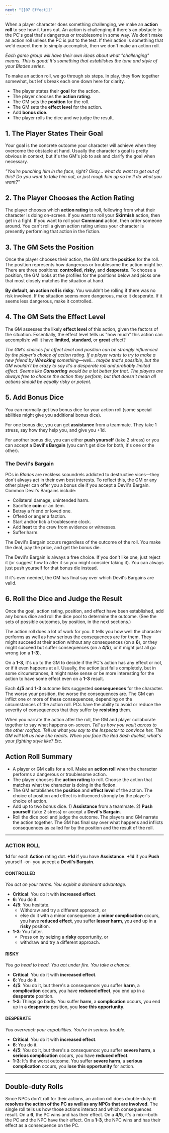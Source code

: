 ```yaml
---
next: "[[07 Effect]]"
---
```

When a player character does something challenging, we make an **action roll** to see how it turns out. An action is challenging if there's an obstacle to the PC's goal that's dangerous or troublesome in some way. We don't make an action roll unless the PC is put to the test. If their action is something that we'd expect them to simply accomplish, then we don't make an action roll.

*Each game group will have their own ideas about what "challenging" means. This is good! It's something that establishes the tone and style of your Blades series.*

To make an action roll, we go through six steps. In play, they flow together somewhat, but let's break each one down here for clarity.

* The player states their **goal** for the action.
* The player chooses the **action rating**.
* The GM sets the **position** for the roll.
* The GM sets the **effect level** for the action.
* Add **bonus dice**.
* The player rolls the dice and we judge the result.

## 1. The Player States Their Goal

Your goal is the concrete outcome your character will achieve when they overcome the obstacle at hand. Usually the character's goal is pretty obvious in context, but it's the GM's job to ask and clarify the goal when necessary.

*"You're punching him in the face, right? Okay... what do want to get out of this? Do you want to take him out, or just rough him up so he'll do what you want?"*

## 2. The Player Chooses the Action Rating

The player chooses which **action rating** to roll, following from what their character is doing on-screen. If you want to roll your **Skirmish** action, then get in a fight. If you want to roll your **Command** action, then order someone around. You can't roll a given action rating unless your character is presently performing that action in the fiction.

## 3. The GM Sets the Position

Once the player chooses their action, the GM sets the **position** for the roll. The position represents how dangerous or troublesome the action might be. There are three positions: **controlled**, **risky**, and **desperate**. To choose a position, the GM looks at the profiles for the positions below and picks one that most closely matches the situation at hand.

**By default, an action roll is risky.** You wouldn't be rolling if there was no risk involved. If the situation seems more dangerous, make it desperate. If it seems less dangerous, make it controlled.

## 4. The GM Sets the Effect Level

The GM assesses the likely **effect level** of this action, given the factors of the situation. Essentially, the effect level tells us "how much" this action can accomplish: will it have **limited**, **standard**, or **great** effect?

*The GM's choices for effect level and position can be strongly influenced by the player's choice of action rating. If a player wants to try to make a new friend by **Wrecking** something—well... maybe that's possible, but the GM wouldn't be crazy to say it's a desperate roll and probably limited effect. Seems like **Consorting** would be a lot better for that. The players are always free to choose the action they perform, but that doesn't mean all actions should be equally risky or potent.*

## 5. Add Bonus Dice

You can normally get two bonus dice for your action roll (some special abilities might give you additional bonus dice).

For one bonus die, you can get **assistance** from a teammate. They take 1 stress, say how they help you, and give you +1d.

For another bonus die, you can either **push yourself** (take 2 stress) or you can accept a **Devil's Bargain** (you can't get dice for both, it's one or the other).

### The Devil's Bargain

PCs in *Blades* are reckless scoundrels addicted to destructive vices—they don't always act in their own best interests. To reflect this, the GM or any other player can offer you a bonus die if you accept a Devil's Bargain. Common Devil's Bargains include:

* Collateral damage, unintended harm.
* Sacrifice **coin** or an item.
* Betray a friend or loved one.
* Offend or anger a faction.
* Start and/or tick a troublesome clock.
* Add **heat** to the crew from evidence or witnesses.
* Suffer harm.

The Devil's Bargain occurs regardless of the outcome of the roll. You make the deal, pay the price, and get the bonus die.

The Devil's Bargain is always a free choice. If you don't like one, just reject it (or suggest how to alter it so you might consider taking it). You can always just push yourself for that bonus die instead.

If it's ever needed, the GM has final say over which Devil's Bargains are valid.

## 6. Roll the Dice and Judge the Result

Once the goal, action rating, position, and effect have been established, add any bonus dice and roll the dice pool to determine the outcome. (See the sets of possible outcomes, by position, in the next sections.)

The action roll does a lot of work for you. It tells you how well the character performs as well as how serious the consequences are for them. They might succeed at their action without any consequences (on a **6**), or they might succeed but suffer consequences (on a **4/5**), or it might just all go wrong (on a **1-3**).

On a **1-3**, it's up to the GM to decide if the PC's action has any effect or not, or if it even happens at all. Usually, the action just fails completely, but in some circumstances, it might make sense or be more interesting for the action to have some effect even on a **1-3** result.

Each **4/5** and **1-3** outcome lists suggested **consequences** for the character. The worse your position, the worse the consequences are. The GM can inflict one or more of these consequences, depending on the circumstances of the action roll. PCs have the ability to avoid or reduce the severity of consequences that they suffer by **resisting** them.

When you narrate the action after the roll, the GM and player collaborate together to say what happens on-screen. *Tell us how you vault across to the other rooftop. Tell us what you say to the Inspector to convince her. The GM will tell us how she reacts. When you face the Red Sash duelist, what's your fighting style like? Etc.*

## Action Roll Summary

* A player or GM calls for a roll. Make an **action roll** when the character performs a dangerous or troublesome action.
* The player chooses the **action rating** to roll. Choose the action that matches what the character is doing in the fiction.
* The GM establishes the **position** and **effect level** of the action. The choice of position and effect is influenced strongly by the player's choice of action.
* Add up to two bonus dice. 1) **Assistance** from a teammate. 2) **Push yourself** (take 2 stress) or accept a **Devil's Bargain**.
* Roll the dice pool and judge the outcome. The players and GM narrate the action together. The GM has final say over what happens and inflicts consequences as called for by the position and the result of the roll.

---

### ACTION ROLL

**1d** for each **Action** rating dot.
**+1d** if you have **Assistance**.
**+1d** if you **Push** yourself -or- you accept a **Devil's Bargain**.

#### CONTROLLED

*You act on your terms. You exploit a dominant advantage.*

* **Critical**: You do it with **increased effect**.
* **6**: You do it.
* **4/5**: You hesitate.
    - Withdraw and try a different approach, or
    - else do it with a minor consequence: a **minor complication** occurs, you have **reduced effect**, you suffer **lesser harm**, you end up in a **risky** position.
* **1-3**: You falter.
    - Press on by seizing a **risky** opportunity, or
    - withdraw and try a different approach.

#### RISKY

*You go head to head. You act under fire. You take a chance.*

* **Critical**: You do it with **increased effect**.
* **6**: You do it.
* **4/5**: You do it, but there's a consequence: you suffer **harm**, a **complication** occurs, you have **reduced effect**, you end up in a **desperate** position.
* **1-3**: Things go badly. You suffer **harm**, a **complication** occurs, you end up in a **desperate** position, you **lose this opportunity**.

#### DESPERATE

*You overreach your capabilities. You're in serious trouble.*

* **Critical**: You do it with **increased effect**.
* **6**: You do it.
* **4/5**: You do it, but there's a consequence: you suffer **severe harm**, a **serious complication** occurs, you have **reduced effect**.
* **1-3**: It's the worst outcome. You suffer **severe harm**, a **serious complication** occurs, you **lose this opportunity** for action.

---


## Double-duty Rolls

Since NPCs don't roll for their actions, an action roll does double-duty: **it resolves the action of the PC as well as any NPCs that are involved**. The single roll tells us how those actions interact and which consequences result. On a **6**, the PC wins and has their effect. On a **4/5**, it's a mix—both the PC and the NPC have their effect. On a **1-3**, the NPC wins and has their effect as a consequence on the PC.